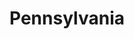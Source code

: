 ---
title: Pennsylvania
crosslinks:
- autotldr
- ShitPoliticsSays
- philadelphia
- NEPA
- Missing411
- news
- TrumpPA
- politics
- pics
- creepy
- Political_Revolution
- gratefuldoe
- AskEngineers
- AskTrumpSupporters
- Roadcam
- lehighvalley
- funny
- Austin
- Economics
- citizenjournalism
---